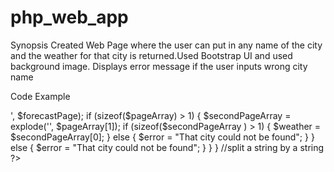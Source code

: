 # php_web_app
Synopsis
Created Web Page where the user can put in any name of the city and the weather for that city is returned.Used Bootstrap UI and used background image.
Displays error message if the user inputs wrong city name

Code Example

<?php
		//to know that an array as a certain keys

			$weather = "";
			$error = "";
			$city = "";
			
		if (array_key_exists('city', $_GET)) {
			
		//removing spaces in the string
		
		$city = str_replace(' ', '', $_GET['city']);
		
		$file_headers = @get_headers("http://www.weather-forecast.com/locations/".$city."/forecasts/latest");
		
		if(!$file_headers || $file_headers[0] == 'HTTP/1.1 404 Not Found') {
			
			$error = "That city could not exist";
			
		        } else {
							
		$forecastPage = file_get_contents("http://www.weather-forecast.com/locations/".$city."/forecasts/latest");
		
		$pageArray = explode('3 Day Weather Forecast Summary:</b><span class="read-more-small"><span class="read-more-content">', $forecastPage);
		
		if (sizeof($pageArray) > 1) {
					
		$secondPageArray = explode('</span></span></span>', $pageArray[1]);
		
		if (sizeof($secondPageArray ) > 1) {
			
			
		
		$weather = $secondPageArray[0];
				} else {
					
				$error = "That city could not be found";
				
				}
				
		
			} else {
				
				$error = "That city could not be found";
			}
		
		}
	}
//split a string by a string
 ?>


